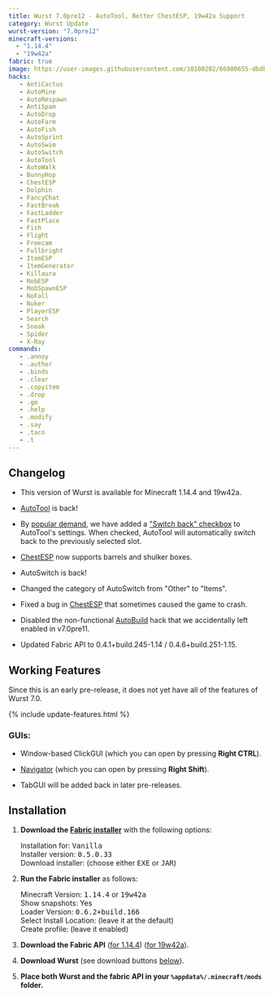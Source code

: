 ```yaml
---
title: Wurst 7.0pre12 - AutoTool, Better ChestESP, 19w42a Support
category: Wurst Update
wurst-version: "7.0pre12"
minecraft-versions:
  - "1.14.4"
  - "19w42a"
fabric: true
image: https://user-images.githubusercontent.com/10100202/66980655-dbdbbf00-f0b1-11e9-8d62-137ed83044de.jpg
hacks:
   - AntiCactus
   - AutoMine
   - AutoRespawn
   - AntiSpam
   - AutoDrop
   - AutoFarm
   - AutoFish
   - AutoSprint
   - AutoSwim
   - AutoSwitch
   - AutoTool
   - AutoWalk
   - BunnyHop
   - ChestESP
   - Dolphin
   - FancyChat
   - FastBreak
   - FastLadder
   - FastPlace
   - Fish
   - Flight
   - Freecam
   - Fullbright
   - ItemESP
   - ItemGenerator
   - Killaura
   - MobESP
   - MobSpawnESP
   - NoFall
   - Nuker
   - PlayerESP
   - Search
   - Sneak
   - Spider
   - X-Ray
commands:
   - .annoy
   - .author
   - .binds
   - .clear
   - .copyitem
   - .drop
   - .gm
   - .help
   - .modify
   - .say
   - .taco
   - .t
---
```

## Changelog

- This version of Wurst is available for Minecraft 1.14.4 and 19w42a.

- [AutoTool](https://wiki.wurstclient.net/autotool) is back!

- By [popular demand](https://www.reddit.com/r/WurstClient/comments/dh96z3/suggestion_autotool_option_for_switching_back/), we have added a ["Switch back" checkbox](https://wiki.wurstclient.net/autotool#switch_back) to AutoTool's settings. When checked, AutoTool will automatically switch back to the previously selected slot.

- [ChestESP](https://wiki.wurstclient.net/chestesp) now supports barrels and shulker boxes.

- AutoSwitch is back!

- Changed the category of AutoSwitch from "Other" to "Items".

- Fixed a bug in [ChestESP](https://wiki.wurstclient.net/chestesp) that sometimes caused the game to crash.

- Disabled the non-functional [AutoBuild](https://wiki.wurstclient.net/autobuild) hack that we accidentally left enabled in v7.0pre11.

- Updated Fabric API to 0.4.1+build.245-1.14 / 0.4.6+build.251-1.15.

## Working Features

Since this is an early pre-release, it does not yet have all of the features of Wurst 7.0.

{% include update-features.html %}

### GUIs:

- Window-based ClickGUI (which you can open by pressing **Right CTRL**).

- [Navigator](https://wiki.wurstclient.net/navigator) (which you can open by pressing **Right Shift**).

- TabGUI will be added back in later pre-releases.

## Installation

1. **Download the <a href="https://fabricmc.net/use/" target="_blank" rel="nofollow">Fabric installer</a>** with the following options:

   Installation for: <kbd>Vanilla</kbd>  
   Installer version: <kbd>0.5.0.33</kbd>  
   Download installer: (choose either <kbd>EXE</kbd> or <kbd>JAR</kbd>)

1. **Run the Fabric installer** as follows:

   Minecraft Version: <kbd>1.14.4</kbd> or <kbd>19w42a</kbd>  
   Show snapshots: Yes  
   Loader Version: <kbd>0.6.2+build.166</kbd>  
   Select Install Location: (leave it at the default)  
   Create profile: (leave it enabled)

1. **Download the Fabric API** (<a href="https://www.curseforge.com/minecraft/mc-mods/fabric-api/files/2810785" target="_blank" rel="nofollow">for 1.14.4</a>) (<a href="https://www.curseforge.com/minecraft/mc-mods/fabric-api/files/2810786" target="_blank" rel="nofollow">for 19w42a</a>).

1. **Download Wurst** (see download buttons [below](#downloads)).

1. **Place both Wurst and the fabric API in your `%appdata%/.minecraft/mods` folder.**
